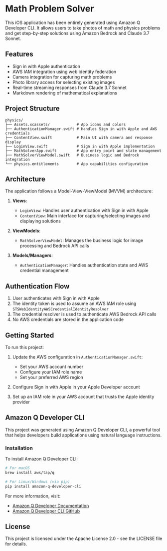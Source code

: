 # Math Problem Solver

This iOS application has been entirely generated using Amazon Q Developer CLI. It allows users to take photos of math and physics problems and get step-by-step solutions using Amazon Bedrock and Claude 3.7 Sonnet.

## Features

- Sign in with Apple authentication
- AWS IAM integration using web identity federation
- Camera integration for capturing math problems
- Photo library access for selecting existing images
- Real-time streaming responses from Claude 3.7 Sonnet
- Markdown rendering of mathematical explanations

## Project Structure

```
physics/
├── Assets.xcassets/            # App icons and colors
├── AuthenticationManager.swift # Handles Sign in with Apple and AWS credentials
├── ContentView.swift           # Main UI with camera and response display
├── LoginView.swift             # Sign in with Apple implementation
├── MathSolverApp.swift         # App entry point and state management
├── MathSolverViewModel.swift   # Business logic and Bedrock integration
└── physics.entitlements        # App capabilities configuration
```

## Architecture

The application follows a Model-View-ViewModel (MVVM) architecture:

1. **Views**: 
   - `LoginView`: Handles user authentication with Sign in with Apple
   - `ContentView`: Main interface for capturing/selecting images and displaying solutions

2. **ViewModels**:
   - `MathSolverViewModel`: Manages the business logic for image processing and Bedrock API calls

3. **Models/Managers**:
   - `AuthenticationManager`: Handles authentication state and AWS credential management

## Authentication Flow

1. User authenticates with Sign in with Apple
2. The identity token is used to assume an AWS IAM role using `STSWebIdentityAWSCredentialIdentityResolver`
3. The credential resolver is used to authenticate AWS Bedrock API calls
4. No AWS credentials are stored in the application code

## Getting Started

To run this project:

1. Update the AWS configuration in `AuthenticationManager.swift`:
   - Set your AWS account number
   - Configure your IAM role name
   - Set your preferred AWS region

2. Configure Sign in with Apple in your Apple Developer account

3. Set up an IAM role in your AWS account that trusts the Apple identity provider

## Amazon Q Developer CLI

This project was generated using Amazon Q Developer CLI, a powerful tool that helps developers build applications using natural language instructions.

### Installation

To install Amazon Q Developer CLI:

```bash
# For macOS
brew install aws/tap/q

# For Linux/Windows (via pip)
pip install amazon-q-developer-cli
```

For more information, visit:
- [Amazon Q Developer Documentation](https://docs.aws.amazon.com/amazonq/latest/qdeveloper-ug/what-is-amazon-q-developer.html)
- [Amazon Q Developer CLI GitHub](https://github.com/aws/amazon-q-developer-cli)

## License

This project is licensed under the Apache License 2.0 - see the LICENSE file for details.
